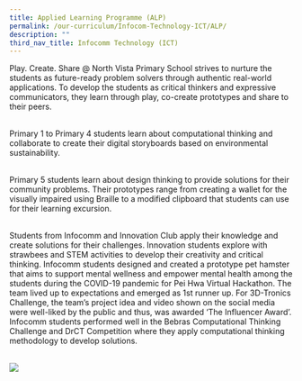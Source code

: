```yaml
---
title: Applied Learning Programme (ALP)
permalink: /our-curriculum/Infocom-Technology-ICT/ALP/
description: ""
third_nav_title: Infocomm Technology (ICT)
---
```

Play. Create. Share @ North Vista Primary School strives to nurture the students as future-ready problem solvers through authentic real-world applications. To develop the students as critical thinkers and expressive communicators, they learn through play, co-create prototypes and share to their peers. <br><br>

Primary 1 to Primary 4 students learn about computational thinking and collaborate to create their digital storyboards based on environmental sustainability. <br><br>

Primary 5 students learn about design thinking to provide solutions for their community problems. Their prototypes range from creating a wallet for the visually impaired using Braille to a modified clipboard that students can use for their learning excursion. <br><br>

Students from Infocomm and Innovation Club apply their knowledge and create solutions for their challenges. Innovation students explore with strawbees and STEM activities to develop their creativity and critical thinking. Infocomm students designed and created a prototype pet hamster that aims to support mental wellness and empower mental health among the students during the COVID-19 pandemic for Pei Hwa Virtual Hackathon. The team lived up to expectations and emerged as 1st runner up. For 3D-Tronics Challenge, the team’s project idea and video shown on the social media were well-liked by the public and thus, was awarded ‘The Influencer Award’. Infocomm students performed well in the Bebras Computational Thinking Challenge and DrCT Competition where they apply computational thinking methodology to develop solutions. <br><br>

![](/images/ICT/VAPA/art1.jpg)